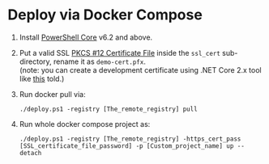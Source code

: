 # Deploy via Docker Compose

1. Install [PowerShell Core](https://github.com/powershell/powershell) v6.2 and above.
2. Put a valid SSL [PKCS #12 Certificate File](https://fileinfo.com/extension/pfx#PKCS_#12_Certificate_File) inside the `ssl_cert` sub-directory, rename it as `demo-cert.pfx`.  
(note: you can create a development certificate using .NET Core 2.x tool like [this](https://www.hanselman.com/blog/DevelopingLocallyWithASPNETCoreUnderHTTPSSSLAndSelfSignedCerts.aspx) told.)
3. Run docker pull via:  
  
    ```Shell
    ./deploy.ps1 -registry [The_remote_registry] pull
    ```

4. Run whole docker compose project as:  
  
    ```Shell
    ./deploy.ps1 -registry [The_remote_registry] -https_cert_pass [SSL_certificate_file_password] -p [Custom_project_name] up --detach
    ```
